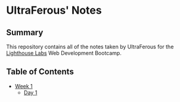 # UltraFerous' Notes

## Summary 
This repository contains all of the notes taken by UltraFerous for the [Lighthouse Labs](https://www.lighthouselabs.ca/) Web Development Bootcamp.

## Table of Contents
* [Week 1](/week_1)
  * [Day 1](/week_1/day_1)
  
